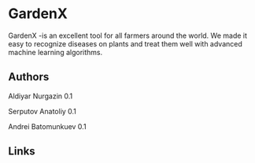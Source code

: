 # GardenX

GardenX -is an excellent tool for all farmers around the world. We made it easy to recognize diseases on plants and treat them well with advanced machine learning algorithms.

## Authors

Aldiyar Nurgazin 0.1

Serputov Anatoliy 0.1

Andrei Batomunkuev 0.1

## Links
